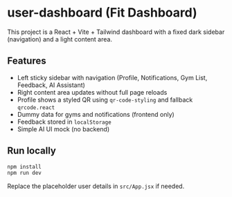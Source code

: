 # user-dashboard (Fit Dashboard)

This project is a React + Vite + Tailwind dashboard with a fixed dark sidebar (navigation) and a light content area.

## Features
- Left sticky sidebar with navigation (Profile, Notifications, Gym List, Feedback, AI Assistant)
- Right content area updates without full page reloads
- Profile shows a styled QR using `qr-code-styling` and fallback `qrcode.react`
- Dummy data for gyms and notifications (frontend only)
- Feedback stored in `localStorage`
- Simple AI UI mock (no backend)

## Run locally
```bash
npm install
npm run dev
```

Replace the placeholder user details in `src/App.jsx` if needed.
